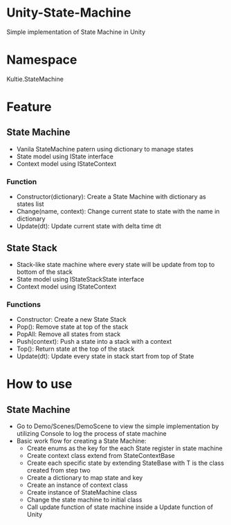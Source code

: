 # Unity-State-Machine
Simple implementation of State Machine in Unity
# Namespace
Kultie.StateMachine
# Feature
## State Machine
- Vanila StateMachine patern using dictionary to manage states
- State model using IState interface
- Context model using IStateContext
### Function
- Constructor(dictionary): Create a State Machine with dictionary as states list
- Change(name, context): Change current state to state with the name in dictionary
- Update(dt): Update current state with delta time dt

## State Stack
- Stack-like state machine where every state will be update from top to bottom of the stack
- State model using IStateStackState interface
- Context model using IStateContext
### Functions
- Constructor: Create a new State Stack 
- Pop(): Remove state at top of the stack
- PopAll: Remove all states from stack
- Push(context): Push a state into a stack with a context
- Top(): Return state at the top of the stack
- Update(dt): Update every state in stack start from top of State

# How to use
## State Machine
- Go to Demo/Scenes/DemoScene to view the simple implementation by utilizing Console to log the process of state machine
- Basic work flow for creating a State Machine:
    - Create enums as the key for the each State register in state machine
    - Create context class extend from StateContextBase
    - Create each specific state by extending StateBase<T> with T is the class created from step two
    - Create a dictionary to map state and key
    - Create an instance of context class
    - Create instance of StateMachine class
    - Change the state machine to initial class
    - Call update function of state machine inside a Update function of Unity
